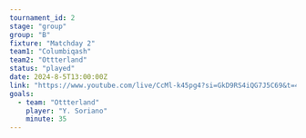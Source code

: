 ```yaml
---
tournament_id: 2
stage: "group"
group: "B"
fixture: "Matchday 2"
team1: "Columbiqash"
team2: "Ottterland"
status: "played"
date: 2024-8-5T13:00:00Z
link: "https://www.youtube.com/live/CcMl-k45pg4?si=GkD9RS4iQG7J5C69&t=4609"
goals:
  - team: "Ottterland"
    player: "Y. Soriano"
    minute: 35
---
```

